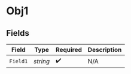 # Obj1


## Fields

| Field              | Type               | Required           | Description        |
| ------------------ | ------------------ | ------------------ | ------------------ |
| `Field1`           | *string*           | :heavy_check_mark: | N/A                |